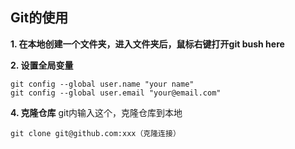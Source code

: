 ## Git的使用

**1. 在本地创建一个文件夹，进入文件夹后，鼠标右键打开git bush here**

**2. 设置全局变量**
~~~
git config --global user.name "your name"
git config --global user.email "your@email.com"
~~~


**4. 克隆仓库**
git内输入这个，克隆仓库到本地
~~~
git clone git@github.com:xxx（克隆连接）
~~~


